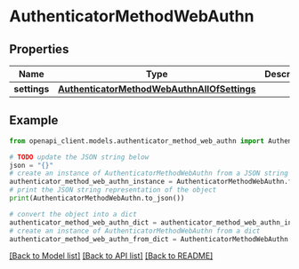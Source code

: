 # AuthenticatorMethodWebAuthn


## Properties

Name | Type | Description | Notes
------------ | ------------- | ------------- | -------------
**settings** | [**AuthenticatorMethodWebAuthnAllOfSettings**](AuthenticatorMethodWebAuthnAllOfSettings.md) |  | [optional] 

## Example

```python
from openapi_client.models.authenticator_method_web_authn import AuthenticatorMethodWebAuthn

# TODO update the JSON string below
json = "{}"
# create an instance of AuthenticatorMethodWebAuthn from a JSON string
authenticator_method_web_authn_instance = AuthenticatorMethodWebAuthn.from_json(json)
# print the JSON string representation of the object
print(AuthenticatorMethodWebAuthn.to_json())

# convert the object into a dict
authenticator_method_web_authn_dict = authenticator_method_web_authn_instance.to_dict()
# create an instance of AuthenticatorMethodWebAuthn from a dict
authenticator_method_web_authn_from_dict = AuthenticatorMethodWebAuthn.from_dict(authenticator_method_web_authn_dict)
```
[[Back to Model list]](../README.md#documentation-for-models) [[Back to API list]](../README.md#documentation-for-api-endpoints) [[Back to README]](../README.md)


